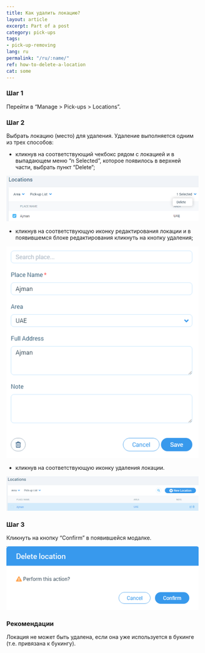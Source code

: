 ```yaml
---
title: Как удалить локацию?
layout: article
excerpt: Part of a post
category: pick-ups
tags:
- pick-up-removing
lang: ru
permalink: "/ru/:name/"
ref: how-to-delete-a-location
cat: some
---
```


### **Шаг 1**

Перейти в “Manage > Pick-ups > Locations”.

### **Шаг 2**

Выбрать локацию (место) для удаления. Удаление выполняется одним из трех способов:
- кликнув на соответствующий чекбокс рядом с локацией и в выпадающем меню “n Selected”, которое появилось в верхней части, выбрать пункт “Delete”;

![How_to_delete_a_location1](/assets/images/how_to_delete_a_location1.png)

- кликнув на соответствующую иконку редактирования локации и в появившемся блоке редактирования кликнуть на кнопку удаления;

![How_to_delete_a_location2](/assets/images/how_to_delete_a_location2.png)

- кликнув на соответствующую иконку удаления локации.

![How_to_delete_a_location3](/assets/images/how_to_delete_a_location3.png)

### **Шаг 3**

Кликнуть на кнопку “Confirm” в появившейся модалке.

![How_to_delete_a_location4](/assets/images/how_to_delete_a_location4.png)

### **Рекомендации**

Локация не может быть удалена, если она уже используется в букинге (т.е. привязана к букингу).